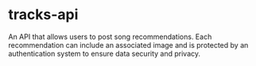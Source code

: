 # tracks-api
An API that allows users to post song recommendations. Each recommendation can include an associated image and is protected by an authentication system to ensure data security and privacy.
